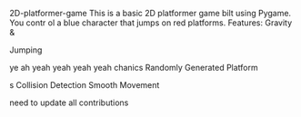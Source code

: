     


 2D-platformer-game
This is a basic 2D platformer game 
bilt using Pygame. You contr
ol a blue 
character that jumps on red platforms.
Features: Gravity &amp;



Jumping


ye ah yeah yeah yeah yeah
chanics Randomly Generated Platform


s Collision Detection  Smooth Movement





need  to update all contributions 



 